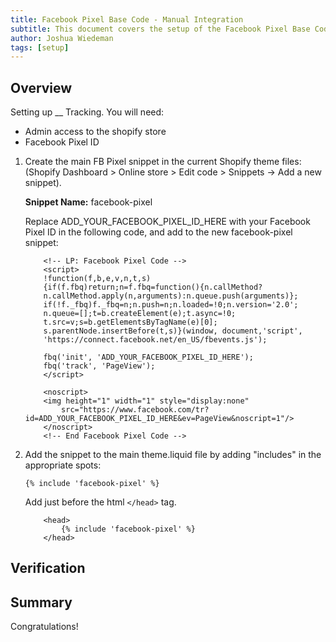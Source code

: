 ```yaml
---
title: Facebook Pixel Base Code - Manual Integration
subtitle: This document covers the setup of the Facebook Pixel Base Code - Manual integration for shopify. This integration is a backup to the Shopify default integration if that cannot be setup. 
author: Joshua Wiedeman
tags: [setup]
---
```


## Overview

Setting up __ Tracking. 
You will need:

- Admin access to the shopify store
- Facebook Pixel ID



1. Create the main FB Pixel snippet in the current Shopify theme files: (Shopify Dashboard > Online store > Edit code > Snippets -> Add a new snippet).
    
    **Snippet Name:**
    facebook-pixel

    Replace ADD_YOUR_FACEBOOK_PIXEL_ID_HERE with your Facebook Pixel ID in the following code, and add to the new facebook-pixel snippet:

    ```
        <!-- LP: Facebook Pixel Code -->
        <script>
        !function(f,b,e,v,n,t,s)
        {if(f.fbq)return;n=f.fbq=function(){n.callMethod?
        n.callMethod.apply(n,arguments):n.queue.push(arguments)};
        if(!f._fbq)f._fbq=n;n.push=n;n.loaded=!0;n.version='2.0';
        n.queue=[];t=b.createElement(e);t.async=!0;
        t.src=v;s=b.getElementsByTagName(e)[0];
        s.parentNode.insertBefore(t,s)}(window, document,'script',
        'https://connect.facebook.net/en_US/fbevents.js');
        
        fbq('init', 'ADD_YOUR_FACEBOOK_PIXEL_ID_HERE');
        fbq('track', 'PageView');
        </script>

        <noscript>
        <img height="1" width="1" style="display:none" 
            src="https://www.facebook.com/tr?id=ADD_YOUR_FACEBOOK_PIXEL_ID_HERE&ev=PageView&noscript=1"/>
        </noscript>
        <!-- End Facebook Pixel Code -->
    ```


3. Add the snippet to the main theme.liquid file by adding "includes" in the appropriate spots:

    ```
    {% include 'facebook-pixel' %}
    ```

    Add just before the html `</head>` tag. 

    ```
        <head>
            {% include 'facebook-pixel' %}
        </head>
    ```



## Verification

 
  



## Summary

Congratulations! 



